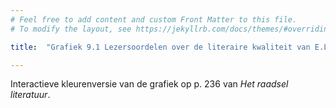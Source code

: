 ```yaml
---
# Feel free to add content and custom Front Matter to this file.
# To modify the layout, see https://jekyllrb.com/docs/themes/#overriding-theme-defaults

title:  "Grafiek 9.1 Lezersoordelen over de literaire kwaliteit van E.L. James, <i>Vijftig tinten</i>-trilogie"

---
```

Interactieve kleurenversie van de grafiek op p. 236 van *Het raadsel literatuur*.

<script src="https://d3js.org/d3.v6.min.js" defer></script>
<script src="https://d3js.org/d3-scale.v3.min.js" defer></script>

<script src="js/companion_utils_locale-nl.js" defer></script>
<script src="js/companion_utils_colors.js" defer></script>
<script src="js/companion_utils_svg2png.js" defer></script>
<script src="js/companion_abstraction_data_point_labeler.js" defer></script>
<script src="js/companion_abstraction_barchart.js" defer></script>

<script src="js/companion_chart_bookrating.js" defer></script>
<script src="js/companion_chart_9-1_shades.js" defer></script>

<div class="chart_float" id="chart_9-1_shades">
  <div class="plot"></div>
</div>
<!-- **Hoe zijn de metingen te repliceren?**
VOORBEELDQUERY HIER! -->
